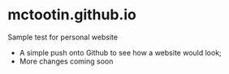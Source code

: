 # mctootin.github.io
Sample test for personal website
- A simple push onto Github to see how a website would look;
- More changes coming soon
